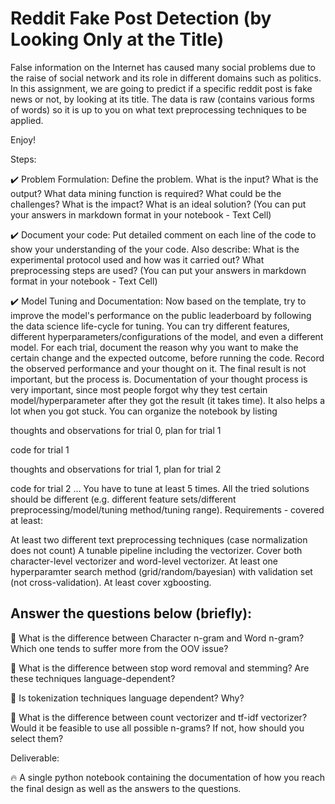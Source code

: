 # Reddit Fake Post Detection (by Looking Only at the Title)

False information on the Internet has caused many social problems due to the raise of social network and its role in different domains such as politics. In this assignment, we are going to predict if a specific reddit post is fake news or not, by looking at its title. The data is raw (contains various forms of words) so it is up to you on what text preprocessing techniques to be applied.

Enjoy!

Steps:


✔️ Problem Formulation:
Define the problem. What is the input? What is the output? What data mining function is required? What could be the challenges? What is the impact? What is an ideal solution?
(You can put your answers in markdown format in your notebook - Text Cell)

✔️ Document your code:
Put detailed comment on each line of the code to show your understanding of the your code. Also describe: What is the experimental protocol used and how was it carried out? What preprocessing steps are used?
(You can put your answers in markdown format in your notebook - Text Cell)

✔️ Model Tuning and Documentation:
Now based on the template, try to improve the model's performance on the public leaderboard by following the data science life-cycle for tuning. You can try different features, different hyperparameters/configurations of the model, and even a different model. For each trial, document the reason why you want to make the certain change and the expected outcome, before running the code. Record the observed performance and your thought on it. The final result is not important, but the process is. Documentation of your thought process is very important, since most people forgot why they test certain model/hyperparameter after they got the result (it takes time). It also helps a lot when you got stuck. You can organize the notebook by listing

thoughts and observations for trial 0, plan for trial 1

code for trial 1

thoughts and observations for trial 1, plan for trial 2

code for trial 2
…
You have to tune at least 5 times. All the tried solutions should be different (e.g. different feature sets/different preprocessing/model/tuning method/tuning range). Requirements - covered at least:

At least two different text preprocessing techniques (case normalization does not count)
A tunable pipeline including the vectorizer.
Cover both character-level vectorizer and word-level vectorizer.
At least one hyperparamter search method (grid/random/bayesian) with validation set (not cross-validation).
At least cover xgboosting.

## Answer the questions below (briefly):

🌈 What is the difference between Character n-gram and Word n-gram? Which one tends to suffer more from the OOV issue?

🌈 What is the difference between stop word removal and stemming? Are these techniques language-dependent?

🌈 Is tokenization techniques language dependent? Why?

🌈 What is the difference between count vectorizer and tf-idf vectorizer? Would it be feasible to use all possible n-grams? If not, how should you select them?

Deliverable:

🔥 A single python notebook containing the documentation of how you reach the final design as well as the answers to the questions.
